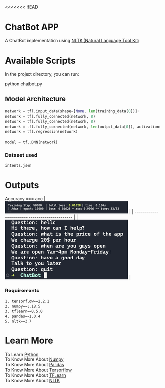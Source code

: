 <<<<<<< HEAD
# ChatBot APP
A ChatBot implementation using [NLTK (Natural Language Tool Kit)](https://www.nltk.org)

# Available Scripts
In the project directory, you can run:

python chatbot.py

## Model Architecture
```py
network = tfl.input_data(shape=[None, len(training_data[0])])
network = tfl.fully_connected(network, 8) 
network = tfl.fully_connected(network, 8) 
network = tfl.fully_connected(network, len(output_data[0]), activation='softmax') 
network = tfl.regression(network)

model = tfl.DNN(network)
```
### Dataset used
```
intents.json
```

# Outputs
Accuracy === acc
|<img src="./assets/accuracy.png" width=400 alt=""> |
| ---------------------------------------------- | 
| <img src="./assets/output.png" width=400 alt=""> | 

### Requirements
```
1. tensorflow==2.2.1
2. numpy==1.18.5
3. tflearn==0.5.0
4. pandas==1.0.4
5. nltk==3.7
```

# Learn More
To Learn [Python](https://www.python.org/doc/)\
To Know More About [Numpy](https://numpy.org)\
To Know More About [Pandas](https://pandas.pydata.org)\
To Know More About [Tensorflow](https://jinja.palletsprojects.com/en/3.1.x/)\
To Know More About [TFLearn](http://tflearn.org)\
To Know More About [NLTK](https://www.nltk.org)
